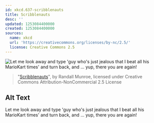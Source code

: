 ```yaml
---
id: xkcd.637-scribblenauts
title: Scribblenauts
desc: ''
updated: 1253084400000
created: 1253084400000
sources:
  name: xkcd
  url: 'https://creativecommons.org/licenses/by-nc/2.5/'
  license: Creative Commons 2.5
---
```

![Let me look away and type 'guy who's just jealous that I beat all his MarioKart times' and turn back, and ... yup, there you are again!](https://imgs.xkcd.com/comics/scribblenauts.png)
> "[Scribblenauts](https://xkcd.com/637/)", by Randall Munroe, licensed under Creative Commons Attribution-NonCommercial 2.5 License

## Alt Text
Let me look away and type 'guy who's just jealous that I beat all his MarioKart times' and turn back, and ... yup, there you are again!
